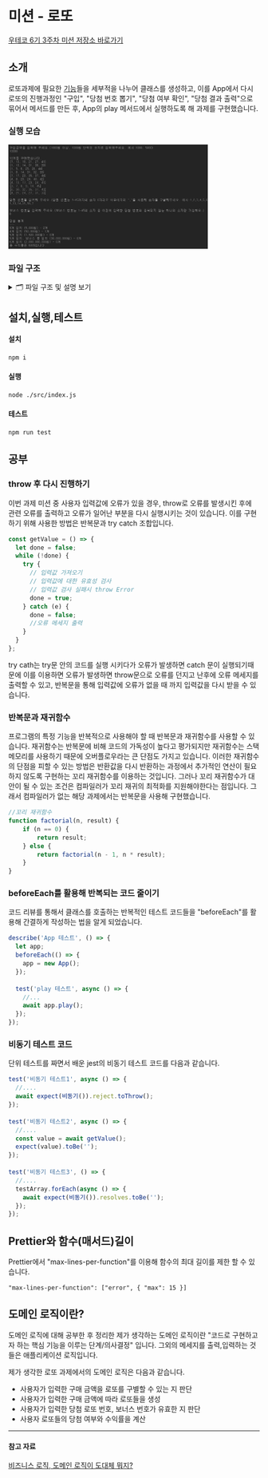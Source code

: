 # 미션 - 로또

[우테코 6기 3주차 미션 저장소 바로가기](https://github.com/woowacourse-precourse/javascript-lotto-6)

## 소개

로또과제에 필요한 [기능](https://github.com/BadaHertz52/javascript-lotto-6/blob/badahertz52/docs/README.md)들을 세부적을 나누어 클래스를 생성하고, 이를 App에서 다시 로또의 진행과정인 "구입", "당첨 번호 뽑기", "당첨 여부 확인", "당첨 결과 출력"으로 묶어서 메서드를 만든 후, App의 play 메서드에서 실행하도록 해 과제를 구현했습니다.

### 실행 모습

<div>
  <img src="./readmeImages/lotto.png"alt="기능구현 모습" width="400px"/>
</div>

### 파일 구조

<details>
<summary> 🗂️ 파일 구조 및 설명 보기</summary>
<div markdown="1">

```
📦src
 ┣ 📂constants
 ┃ ┣ 📜index.js
 ┃ ┣ 📜Message.js : 메세지와 관련된 변수 관리
 ┃ ┗ 📜Rule.js : 게임 룰에 대한 변수 관리
 ┣ 📂controllers
 ┃ ┣ 📜Cashier.js :구매 금액 입력값을 받아 이를 Payment에 전달해 유효성 검사를 실행 후 구매 금액에 따른 로또 발행
 ┃ ┣ 📜DrawingMachine.js: 당첨번호,보너스 번호에 대한 입력값을 받아 Lotto,BonusBall에 전달해 유효성 검사 후 이를 반환
 ┃ ┣ 📜index.js
 ┃ ┣ 📜InputController.js : 입력에 대한 컨트롤 담당 (입력값 받아 이를 다른 형태로 변환 후 이를 반환)
 ┃ ┗ 📜OutputController.js : 메세지 출력에 대한 컨트롤 (데이터를 받아서 출력 메세지에 맞게 변환 후 이를 출력하도록 함)
 ┣ 📂models
 ┃ ┣ 📜BonusBall.js : 보너스 번호를 받아서 이에 대한 유효성 검사 진행 후 유효한 보너스 번호 반환
 ┃ ┣ 📜Calculator.js : 당첨 결과에 따른 당첨금과 수익률 계산
 ┃ ┣ 📜Checker.js : 사용자 로또 번호와 당첨번호,보너스번호를 비교해 당첨 결과를 계산
 ┃ ┣ 📜CustomError.js : 새로운 Error타입을 생성
 ┃ ┣ 📜index.js
 ┃ ┗ 📜Payment.js : 구매 금액에 대한 유효성 검사 후 유효한 구매 금액을 반환
 ┣ 📂utils
 ┃ ┣ 📜index.js
 ┃ ┣ 📜Money.js  : 글자형태의 돈을 숫자로 변경하는 유틸 함수 관리
 ┃ ┣ 📜RandomNumbers.js : 랜덤 숫자에 관한 유틸 함수 관리
 ┃ ┣ 📜Sort.js : 배열의 졍렬에 대한 유틸 함수 관리
 ┃ ┗ 📜Validate.js : 유효성 검사에 자주 사용하는 유틸함수 관리
 ┣ 📂view
 ┃ ┣ 📜index.js
 ┃ ┣ 📜InputView.js : 사용자에게 입력값을 받음
 ┃ ┗ 📜OutputView.js :  메세지를 출력
 ┣ 📜App.js
 ┣ 📜index.js
 ┗ 📜Lotto.js : 로또 번호에 대한 유효성 검사 후 유효한 로또 번호를 반환
```

</div>
</details>

## 설치,실행,테스트

#### 설치

```bash
npm i
```

#### 실행

```bash
node ./src/index.js
```

#### 테스트

```bash
npm run test
```

## 공부

### throw 후 다시 진행하기

이번 과제 미션 중 사용자 입력값에 오류가 있을 경우, throw로 오류를 발생시킨 후에 관련 오류를 출력하고 오류가 일어난 부분을 다시 실행시키는 것이 있습니다.
이를 구현하기 위해 사용한 방법은 반복문과 try catch 조합입니다.

```js
const getValue = () => {
  let done = false;
  while (!done) {
    try {
      // 입력값 가져오기
      // 입력값에 대한 유효성 검사
      // 입력값 검사 실패시 throw Error
      done = true;
    } catch (e) {
      done = false;
      //오류 메세지 출력
    }
  }
};
```

try cath는 try문 안의 코드를 실행 시키다가 오류가 발생하면 catch 문이 실행되기때문에 이를 이용하면 오류가 발생하면 throw문으로 오류를 던지고 난후에 오류 메세지를 출력할 수 있고,
반복문을 통해 입력값에 오류가 없을 때 까지 입력값을 다시 받을 수 있습니다.

### 반복문과 재귀함수
프로그램의 특정 기능을 반복적으로 사용해야 할 때 반복문과 재귀함수를 사용할 수 있습니다.
재귀함수는 반복문에 비해 코드의 가독성이 높다고 평가되지만 재귀함수는 스택 메모리를 사용하기 때문에 오버플로우라는 큰 단점도 가지고 있습니다.
이러한 재귀함수의 단점을 피할 수 있는 방법은 반환값을 다시 반환하는 과정에서 추가적인 연산이 필요하지 않도록 구현하는 꼬리 재귀함수를 이용하는 것입니다.
그러나 꼬리 재귀함수가 대안이 될 수 있는 조건은 컴파일러가 꼬리 재귀의 최적화를 지원해야한다는 점입니다. 그래서 컴파일러가 없는 해당 과제에서는 반복문을 사용해 구현했습니다.

```js
//꼬리 재귀함수
function factorial(n, result) {
    if (n == 0) {
        return result;
    } else {
        return factorial(n - 1, n * result);
    }
}

```

### beforeEach를 활용해 반복되는 코드 줄이기

코드 리뷰를 통해서 클래스를 호출하는 반복적인 테스트 코드들을 "beforeEach"를 활용해 간결하게 작성하는 법을 알게 되었습니다.

```js
describe('App 테스트', () => {
  let app;
  beforeEach(() => {
    app = new App();
  });

  test('play 테스트', async () => {
    //...
    await app.play();
  });
});
```

### 비동기 테스트 코드

단위 테스트를 짜면서 배운 jest의 비동기 테스트 코드를 다음과 같습니다.

```js
test('비동기 테스트1', async () => {
  //....
  await expect(비동기()).reject.toThrow();
});

test('비동기 테스트2', async () => {
  //....
  const value = await getValue();
  expect(value).toBe('');
});

test('비동기 테스트3', () => {
  //....
  testArray.forEach(async () => {
    await expect(비동기()).resolves.toBe('');
  });
});
```

## Prettier와 함수(매서드)길이

Prettier에서 "max-lines-per-function"를 이용해 함수의 최대 길이를 제한 할 수 있습니다.

```
"max-lines-per-function": ["error", { "max": 15 }]
```

## 도메인 로직이란?

도메인 로직에 대해 공부한 후 정리한 제가 생각하는 도메인 로직이란 "코드로 구현하고자 하는 핵심 기능을 이루는 단계/의사결정" 입니다. 
그외의 메세지를 출력,입력하는 것들은 애플리케이션 로직입니다.

제가 생각한 로또 과제에서의 도메인 로직은 다음과 같습니다.

- 사용자가 입력한 구매 금액을 로또를 구별할 수 있는 지 판단
- 사용자가 입력한 구매 금액에 따라 로또들을 생성
- 사용자가 입력한 당첨 로또 번호, 보너스 번호가 유효한 지 판단
- 사용자 로또들의 당첨 여부와 수익률을 계산

---

#### 참고 자료

[비즈니스 로직, 도메인 로직이 도대체 뭐지?](https://velog.io/@eddy_song/domain-logic)
